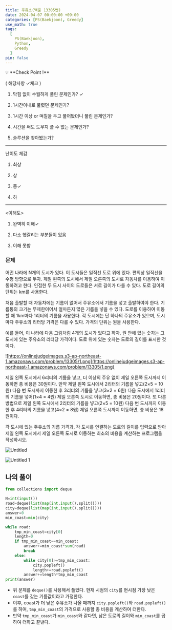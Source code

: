 ```yaml
---
title: 주유소(백준 13305번)
date: 2024-04-07 00:00:00 +09:00
categories: [PS(Baekjoon), Greedy]
use_math: true
tags:
  [
    PS(Baekjoon),
    Python,
    Greedy
  ]
pin: false
---
```


<aside>
💡 **Check Point !**

( 해당사항 ✓체크 )

1. 막힘 없이 수월하게 풀린 문제인가? ✓

2. 1시간이내로 풀렸던 문제인가?

3. 1시간 이상 or 며칠을 두고 풀어봤더니 풀린 문제인가?

4. 시간을 써도 도무지 풀 수 없는 문제인가?

5. 솔루션을 찾아봤는가?

---

난이도 체감

1. 최상

2. 상

3. 중✓

4. 하

---

<이해도>

1. 완벽히 이해✓

2. 다소 헷갈리는 부분들이 있음

3. 이해 못함

</aside>

### 문제

어떤 나라에 N개의 도시가 있다. 이 도시들은 일직선 도로 위에 있다. 편의상 일직선을 수평 방향으로 두자. 제일 왼쪽의 도시에서 제일 오른쪽의 도시로 자동차를 이용하여 이동하려고 한다. 인접한 두 도시 사이의 도로들은 서로 길이가 다를 수 있다. 도로 길이의 단위는 km를 사용한다.

처음 출발할 때 자동차에는 기름이 없어서 주유소에서 기름을 넣고 출발하여야 한다. 기름통의 크기는 무제한이어서 얼마든지 많은 기름을 넣을 수 있다. 도로를 이용하여 이동할 때 1km마다 1리터의 기름을 사용한다. 각 도시에는 단 하나의 주유소가 있으며, 도시 마다 주유소의 리터당 가격은 다를 수 있다. 가격의 단위는 원을 사용한다.

예를 들어, 이 나라에 다음 그림처럼 4개의 도시가 있다고 하자. 원 안에 있는 숫자는 그 도시에 있는 주유소의 리터당 가격이다. 도로 위에 있는 숫자는 도로의 길이를 표시한 것이다.

![https://onlinejudgeimages.s3-ap-northeast-1.amazonaws.com/problem/13305/1.png](https://onlinejudgeimages.s3-ap-northeast-1.amazonaws.com/problem/13305/1.png)

제일 왼쪽 도시에서 6리터의 기름을 넣고, 더 이상의 주유 없이 제일 오른쪽 도시까지 이동하면 총 비용은 30원이다. 만약 제일 왼쪽 도시에서 2리터의 기름을 넣고(2×5 = 10원) 다음 번 도시까지 이동한 후 3리터의 기름을 넣고(3×2 = 6원) 다음 도시에서 1리터의 기름을 넣어(1×4 = 4원) 제일 오른쪽 도시로 이동하면, 총 비용은 20원이다. 또 다른 방법으로 제일 왼쪽 도시에서 2리터의 기름을 넣고(2×5 = 10원) 다음 번 도시까지 이동한 후 4리터의 기름을 넣고(4×2 = 8원) 제일 오른쪽 도시까지 이동하면, 총 비용은 18원이다.

각 도시에 있는 주유소의 기름 가격과, 각 도시를 연결하는 도로의 길이를 입력으로 받아 제일 왼쪽 도시에서 제일 오른쪽 도시로 이동하는 최소의 비용을 계산하는 프로그램을 작성하시오.

![Untitled](https://github.com/gihuni99/gihuni99.github.io/assets/90080065/87817819-0223-4c79-9753-ce26c0407b3c)

![Untitled 1](https://github.com/gihuni99/gihuni99.github.io/assets/90080065/9cdbddce-ce84-491c-b7e3-40f1955dd6ff)

## 나의 풀이

```python
from collections import deque

N=int(input())
road=deque(list(map(int,input().split())))
city=deque(list(map(int,input().split())))
answer=0
min_coast=min(city)

while road:
    tmp_min_coast=city[0]
    length=0
    if tmp_min_coast==min_coast:
        answer+=min_coast*sum(road)
        break
    else:
        while city[0]>=tmp_min_coast:
            city.popleft()
            length+=road.popleft()
        answer+=length*tmp_min_coast
print(answer)
```

- 위 문제를 `deque()`를 사용해서 풀었다. 현재 시점의 `city`를 현시점 가장 낮은 `coast`를 갖는 기름값이라고 가정한다.
- 이후, coast가 더 낮은 주유소가 나올 때까지 `city.popleft()`와 `road.popleft()`를 하여, `tmp_min_coast`의 가격으로 사용할 총 비용을 계산하여 더한다.
- 만약 `tmp_min_coast`가 `min_coast`와 같다면, 남은 도로의 길이와 `min_coast`를 곱하여 더하고 끝낸다.